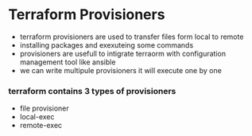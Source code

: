 # Terraform Provisioners
* terraform provisioners are used to transfer files form local to remote
* installing packages and exexuteing some commands
* provisioners are usefull to intigrate terraorm with configuration management tool like ansible
* we can write multipule provisioners it will execute one by one
### terraform contains 3 types of provisioners
* file provisioner
* local-exec
* remote-exec
